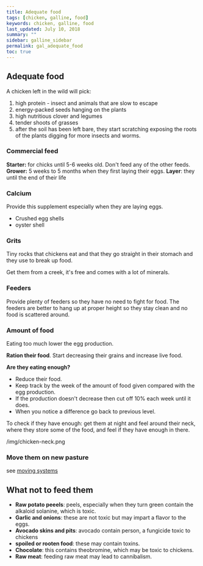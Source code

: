 ```yaml
---
title: Adequate food
tags: [chicken, galline, food]
keywords: chicken, galline, food
last_updated: July 10, 2018
summary: ""
sidebar: galline_sidebar
permalink: gal_adequate_food
toc: true
---
```

## Adequate food
A chicken left in the wild will pick:
1.  high protein - insect and animals that are slow to escape
2.  energy-packed seeds hanging on the plants
2.  high nutritious clover and legumes
3.  tender shoots of grasses
4.  after the soil has been left bare, they start scratching exposing the roots of the plants digging for more insects and worms.

### Commercial feed
**Starter:** for chicks until 5-6 weeks old. Don't feed any of the other feeds.
**Grower:** 5 weeks to 5 months when they first laying their eggs.
**Layer**: they until the end of their life

### Calcium
Provide this supplement especially when they are laying eggs.

- Crushed egg shells
- oyster shell

### Grits
Tiny rocks that chickens eat and that they go straight in their stomach and they use to break up food.

Get them from a creek, it's free and comes with a lot of minerals.

### Feeders
Provide plenty of feeders so they have no need to fight for food.
The feeders are better to hang up at proper height so they stay clean and no food is scattered around.

### Amount of food
Eating too much lower the egg production.

**Ration their food**.
Start decreasing their grains and increase live food.

**Are they eating enough?**
- Reduce their food.
- Keep track by the week of the amount of food given compared with the egg production. 
- If the production doesn't decrease then cut off 10% each week until it does.
- When you notice a difference go back to previous level.

To check if they have enough: get them at night and feel around their neck, where they store some of the food, and feel if they have enough in there.

/img/chicken-neck.png

### Move them on new pasture
see [moving systems](#moving-systems)

## What not to feed them
- **Raw potato peeels**: peels, especially when they turn green contain the alkaloid solanine, which is toxic.
- **Garlic and onions**: these are not toxic but may impart a flavor to the eggs.
- **Avocado skins and pits**: avocado contain person, a fungicide toxic to chickens
- **spoiled or rooten food**: these may contain toxins.
- **Chocolate**: this contains theobromine, which may be toxic to chickens.
- **Raw meat**: feeding raw meat may lead to cannibalism.
